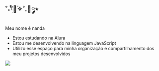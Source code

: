 ## ˚˖𓍢ִ໋🌷͙֒✧˚.🎀༘⋆
Meu nome é nanda

- Estou estudando na Alura
- Estou me desenvolvendo na linguagem JavaScript
- Utilizo esse espaço para minha organização e compartilhamento dos meu projetos desenvolvidos

![](https://media1.tenor.com/m/OOec313ZvlwAAAAC/my-melody-hello-kitty.gif)
